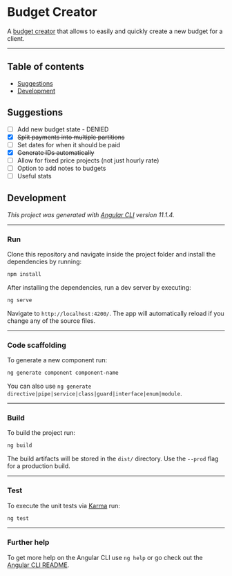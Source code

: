 # Budget Creator

A [budget creator](https://bcm-budget-creator.web.app/) that allows to easily and quickly create a new budget for a client.
<hr>

## Table of contents

- [Suggestions](#suggestions)
- [Development](#development)

## Suggestions

- [ ] Add new budget state - DENIED
- [x] ~~Split payments into multiple partitions~~
- [ ] Set dates for when it should be paid
- [x] ~~Generate IDs automatically~~
- [ ] Allow for fixed price projects (not just hourly rate)
- [ ] Option to add notes to budgets
- [ ] Useful stats

## Development

*This project was generated with [Angular CLI](https://github.com/angular/angular-cli) version 11.1.4.*
<hr>

### Run
Clone this repository and navigate inside the project folder and install the dependencies by running:

```sh
npm install
```

After installing the dependencies, run a dev server by executing:

```sh
ng serve
```

Navigate to `http://localhost:4200/`. The app will automatically reload if you change any of the source files.
<hr>

### Code scaffolding
To generate a new component run:

```sh
ng generate component component-name
```

You can also use `ng generate directive|pipe|service|class|guard|interface|enum|module`.
<hr>

### Build
To build the project run:

```sh
ng build
```

The build artifacts will be stored in the `dist/` directory. Use the `--prod` flag for a production build.
<hr>

### Test
To execute the unit tests via [Karma](https://karma-runner.github.io) run:

```sh
ng test
```
<hr>

### Further help

To get more help on the Angular CLI use `ng help` or go check out the [Angular CLI README](https://github.com/angular/angular-cli/blob/master/README.md).
